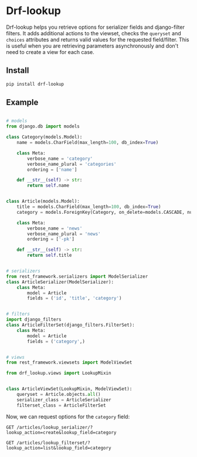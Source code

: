 # Drf-lookup

Drf-lookup helps you retrieve options for serializer fields and django-filter
filters. It adds additional actions to the viewset, checks the ``queryset`` and
``choices`` attributes and returns valid values for the requested field/filter. 
This is useful when you are retrieving parameters asynchronously and don't need 
to create a view for each case.

## Install

```bash
pip install drf-lookup
```

## Example

```python

# models
from django.db import models

class Category(models.Model):
    name = models.CharField(max_length=100, db_index=True)

    class Meta:
        verbose_name = 'category'
        verbose_name_plural = 'categories'
        ordering = ['name']

    def __str__(self) -> str:
        return self.name


class Article(models.Model):
    title = models.CharField(max_length=100, db_index=True)
    category = models.ForeignKey(Category, on_delete=models.CASCADE, null=True)

    class Meta:
        verbose_name = 'news'
        verbose_name_plural = 'news'
        ordering = ['-pk']

    def __str__(self) -> str:
        return self.title


# serializers
from rest_framework.serializers import ModelSerializer
class ArticleSerializer(ModelSerializer):
    class Meta:
        model = Article
        fields = ('id', 'title', 'category')


# filters
import django_filters
class ArticleFilterSet(django_filters.FilterSet):
    class Meta:
        model = Article
        fields = ('category',)


# views
from rest_framework.viewsets import ModelViewSet

from drf_lookup.views import LookupMixin


class ArticleViewSet(LookupMixin, ModelViewSet):
    queryset = Article.objects.all()
    serializer_class = ArticleSerializer
    filterset_class = ArticleFilterSet

```

Now, we can request options for the `category` field:

```
GET /articles/lookup_serializer/?lookup_action=create&lookup_field=category

GET /articles/lookup_filterset/?lookup_action=list&lookup_field=category
```
